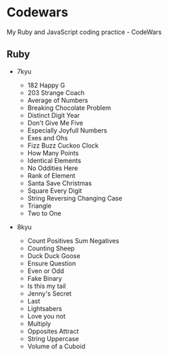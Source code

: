 # Codewars
My Ruby and JavaScript coding practice - CodeWars

## Ruby
* 7kyu
  * 182 Happy G
  * 203 Strange Coach
  * Average of Numbers
  * Breaking Chocolate Problem
  * Distinct Digit Year
  * Don't Give Me Five
  * Especially Joyfull Numbers
  * Exes and Ohs
  * Fizz Buzz Cuckoo Clock
  * How Many Points
  * Identical Elements
  * No Oddities Here
  * Rank of Element
  * Santa Save Christmas
  * Square Every Digit
  * String Reversing Changing Case
  * Triangle
  * Two to One

* 8kyu
  * Count Positives Sum Negatives
  * Counting Sheep
  * Duck Duck Goose
  * Ensure Question
  * Even or Odd
  * Fake Binary
  * Is this my tail
  * Jenny's Secret
  * Last
  * Lightsabers
  * Love you not
  * Multiply
  * Opposites Attract
  * String Uppercase
  * Volume of a Cuboid

